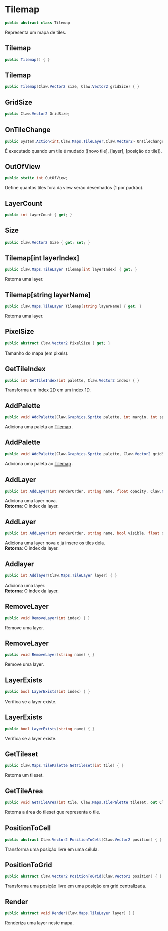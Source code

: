 # Tilemap
```csharp
public abstract class Tilemap
```
Representa um mapa de tiles.<br />
## Tilemap
```csharp
public Tilemap() { }
```
## Tilemap
```csharp
public Tilemap(Claw.Vector2 size, Claw.Vector2 gridSize) { }
```
## GridSize
```csharp
public Claw.Vector2 GridSize;
```
## OnTileChange
```csharp
public System.Action<int,Claw.Maps.TileLayer,Claw.Vector2> OnTileChange;
```
É executado quando um tile é mudado ([novo tile], [layer], [posição do tile]).<br />
## OutOfView
```csharp
public static int OutOfView;
```
Define quantos tiles fora da view serão desenhados (1 por padrão).<br />
## LayerCount
```csharp
public int LayerCount { get; } 
```
## Size
```csharp
public Claw.Vector2 Size { get; set; } 
```
## Tilemap[int layerIndex]
```csharp
public Claw.Maps.TileLayer Tilemap[int layerIndex] { get; } 
```
Retorna uma layer.<br />
## Tilemap[string layerName]
```csharp
public Claw.Maps.TileLayer Tilemap[string layerName] { get; } 
```
Retorna uma layer.<br />
## PixelSize
```csharp
public abstract Claw.Vector2 PixelSize { get; } 
```
Tamanho do mapa (em pixels).<br />
## GetTileIndex
```csharp
public int GetTileIndex(int palette, Claw.Vector2 index) { }
```
Transforma um index 2D em um index 1D.<br />
## AddPalette
```csharp
public void AddPalette(Claw.Graphics.Sprite palette, int margin, int spacing) { }
```
Adiciona uma paleta ao [Tilemap](/api/Claw/Maps/Tilemap.md#Tilemap) .<br />
## AddPalette
```csharp
public void AddPalette(Claw.Graphics.Sprite palette, Claw.Vector2 gridSize, int margin, int spacing) { }
```
Adiciona uma paleta ao [Tilemap](/api/Claw/Maps/Tilemap.md#Tilemap) .<br />
## AddLayer
```csharp
public int AddLayer(int renderOrder, string name, float opacity, Claw.Color color) { }
```
Adiciona uma layer nova.<br />
**Retorna**: O index da layer.<br />
## AddLayer
```csharp
public int AddLayer(int renderOrder, string name, bool visible, float opacity, Claw.Color color, int[] data) { }
```
Adiciona uma layer nova e já insere os tiles dela.<br />
**Retorna**: O index da layer.<br />
## Addlayer
```csharp
public int Addlayer(Claw.Maps.TileLayer layer) { }
```
Adiciona uma layer.<br />
**Retorna**: O index da layer.<br />
## RemoveLayer
```csharp
public void RemoveLayer(int index) { }
```
Remove uma layer.<br />
## RemoveLayer
```csharp
public void RemoveLayer(string name) { }
```
Remove uma layer.<br />
## LayerExists
```csharp
public bool LayerExists(int index) { }
```
Verifica se a layer existe.<br />
## LayerExists
```csharp
public bool LayerExists(string name) { }
```
Verifica se a layer existe.<br />
## GetTileset
```csharp
public Claw.Maps.TilePalette GetTileset(int tile) { }
```
Retorna um tileset.<br />
## GetTileArea
```csharp
public void GetTileArea(int tile, Claw.Maps.TilePalette tileset, out Claw.Rectangle area) { }
```
Retorna a área do tileset que representa o tile.<br />
## PositionToCell
```csharp
public abstract Claw.Vector2 PositionToCell(Claw.Vector2 position) { }
```
Transforma uma posição livre em uma célula.<br />
## PositionToGrid
```csharp
public abstract Claw.Vector2 PositionToGrid(Claw.Vector2 position) { }
```
Transforma uma posição livre em uma posição em grid centralizada.<br />
## Render
```csharp
public abstract void Render(Claw.Maps.TileLayer layer) { }
```
Renderiza uma layer neste mapa.<br />
